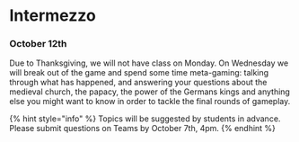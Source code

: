 # Intermezzo

### October 12th

Due to Thanksgiving, we will not have class on Monday. On Wednesday we will break out of the game and spend some time meta-gaming: talking through what has happened, and answering your questions about the medieval church, the papacy, the power of the Germans kings and anything else you might want to know in order to tackle the final rounds of gameplay.&#x20;

{% hint style="info" %}
Topics will be suggested by students in advance. Please submit questions on Teams by October 7th, 4pm.&#x20;
{% endhint %}
